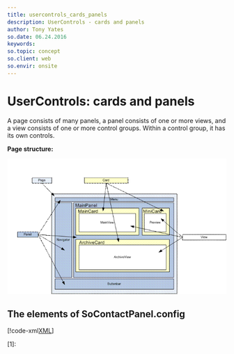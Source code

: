 ```yaml
---
title: usercontrols_cards_panels
description: UserControls - cards and panels
author: Tony Yates
so.date: 06.24.2016
keywords:
so.topic: concept
so.client: web
so.envir: onsite
---
```


# UserControls: cards and panels

A page consists of many panels, a panel consists of one or more views, and a view consists of one or more control groups. Within a control group, it has its own controls.

**Page structure:**

![01][img1]

## The elements of SoContactPanel.config

[!code-xml[XML](../../includes/socontactpanel-config.xml)]

<!-- Referenced links -->
[1]:

<!-- Referenced images -->
[img1]: ../../media/image001.gif
